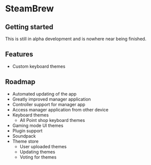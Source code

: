 # SteamBrew

## Getting started
This is still in alpha development and is nowhere near being finished. 

## Features
- Custom keyboard themes

## Roadmap
- Automated updating of the app
- Greatly improved manager application
- Controller support for manager app
- Access manager application from other device
- Keyboard themes
    - All Point shop keyboard themes
- Gaming mode UI themes
- Plugin support
- Soundpack 
- Theme store
    - User uploaded themes
    - Updating themes 
    - Voting for themes